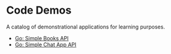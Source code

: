 # Code Demos
A catalog of demonstrational applications for learning purposes.

- [Go: Simple Books API](./go_books_api)
- [Go: Simple Chat App API](./go_simple_chat_app_api)
